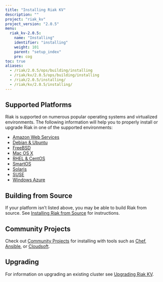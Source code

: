 ```yaml
---
title: "Installing Riak KV"
description: ""
project: "riak_kv"
project_version: "2.0.5"
menu:
  riak_kv-2.0.5:
    name: "Installing"
    identifier: "installing"
    weight: 101
    parent: "setup_index"
    pre: cog
toc: true
aliases:
  - /riak/2.0.5/ops/building/installing
  - /riak/kv/2.0.5/ops/building/installing
  - /riak/2.0.5/installing/
  - /riak/kv/2.0.5/installing/
---
```


[install aws]: /riak/kv/2.0.5/setup/installing/amazon-web-services
[install debian & ubuntu]: /riak/kv/2.0.5/setup/installing/debian-ubuntu
[install freebsd]: /riak/kv/2.0.5/setup/installing/freebsd
[install mac osx]: /riak/kv/2.0.5/setup/installing/mac-osx
[install rhel & centos]: /riak/kv/2.0.5/setup/installing/rhel-centos
[install smartos]: /riak/kv/2.0.5/setup/installing/smartos
[install solaris]: /riak/kv/2.0.5/setup/installing/solaris
[install suse]: /riak/kv/2.0.5/setup/installing/suse
[install windows azure]: /riak/kv/2.0.5/setup/installing/windows-azure
[install source index]: /riak/kv/2.0.5/setup/installing/source
[community projects]: /community/projects
[upgrade index]: /riak/kv/2.0.5/setup/upgrading

## Supported Platforms

Riak is supported on numerous popular operating systems and virtualized
environments. The following information will help you to
properly install or upgrade Riak in one of the supported environments:

  * [Amazon Web Services][install aws]
  * [Debian & Ubuntu][install debian & ubuntu]
  * [FreeBSD][install freebsd]
  * [Mac OS X][install mac osx]
  * [RHEL & CentOS][install rhel & centos]
  * [SmartOS][install smartos]
  * [Solaris][install solaris]
  * [SUSE][install suse]
  * [Windows Azure][install windows azure]

## Building from Source

If your platform isn’t listed above, you may be able to build Riak from source. See [Installing Riak from Source][install source index] for instructions.

## Community Projects

Check out [Community Projects][community projects] for installing with tools such as [Chef](https://www.chef.io/chef/), [Ansible](http://www.ansible.com/), or [Cloudsoft](http://www.cloudsoftcorp.com/).

## Upgrading

For information on upgrading an existing cluster see [Upgrading Riak KV][upgrade index].
